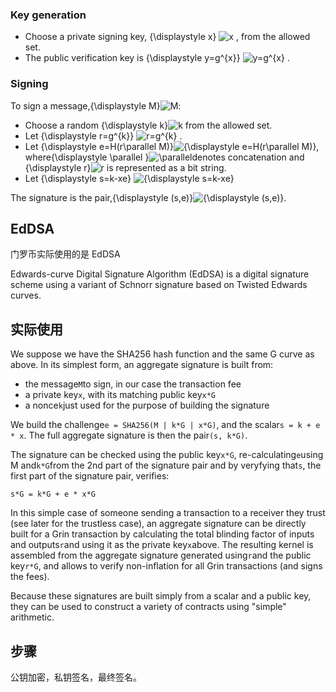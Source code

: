 ### Key generation

* Choose a private signing key,
  {\displaystyle x}
  ![](https://wikimedia.org/api/rest_v1/media/math/render/svg/87f9e315fd7e2ba406057a97300593c4802b53e4 "x")
  , from the allowed set.
* The public verification key is
  {\displaystyle y=g^{x}}
  ![](https://wikimedia.org/api/rest_v1/media/math/render/svg/17b22b27d70b22f48d2a943d8a05c5fd5a32a095 "y=g^{x}")
  .

### Signing

To sign a message,{\displaystyle M}![](https://wikimedia.org/api/rest_v1/media/math/render/svg/f82cade9898ced02fdd08712e5f0c0151758a0dd "M"):

* Choose a random {\displaystyle k}![](https://wikimedia.org/api/rest_v1/media/math/render/svg/c3c9a2c7b599b37105512c5d570edc034056dd40 "k") from the allowed set.
* Let {\displaystyle r=g^{k}} ![](https://wikimedia.org/api/rest_v1/media/math/render/svg/697f3df97cd0e1b124262f7f27684f43da3959a7 "r=g^{k}")
  .
* Let {\displaystyle e=H\(r\parallel M\)}![](https://wikimedia.org/api/rest_v1/media/math/render/svg/38dde48a22ba356e8ed549d28fb43d732f667a04 "{\displaystyle e=H\(r\parallel M\)}"), where{\displaystyle \parallel }![](https://wikimedia.org/api/rest_v1/media/math/render/svg/66ed42f2e3eab99383c61f27773eba258aefeaac "\parallel ")denotes concatenation and {\displaystyle r}![](https://wikimedia.org/api/rest_v1/media/math/render/svg/0d1ecb613aa2984f0576f70f86650b7c2a132538 "r") is represented as a bit string.
* Let {\displaystyle s=k-xe} ![](https://wikimedia.org/api/rest_v1/media/math/render/svg/892b424a8a5f7e14c82ee68813ce8510a0769042 "{\displaystyle s=k-xe}")

The signature is the pair,{\displaystyle \(s,e\)}![](https://wikimedia.org/api/rest_v1/media/math/render/svg/0bf13ceb863a186059314683df30eec27cd9ff2b "{\displaystyle \(s,e\)}").

## EdDSA

门罗币实际使用的是 EdDSA

Edwards-curve Digital Signature Algorithm \(EdDSA\) is a digital signature scheme using a variant of Schnorr signature based on Twisted Edwards curves.

## 实际使用

We suppose we have the SHA256 hash function and the same G curve as above. In its simplest form, an aggregate signature is built from:

* the message`M`to sign, in our case the transaction fee
* a private key`x`, with its matching public key`x*G`
* a nonce`k`just used for the purpose of building the signature

We build the challenge`e = SHA256(M | k*G | x*G)`, and the scalar`s = k + e * x`. The full aggregate signature is then the pair`(s, k*G)`.

The signature can be checked using the public key`x*G`, re-calculating`e`using M and`k*G`from the 2nd part of the signature pair and by veryfying that`s`, the first part of the signature pair, verifies:

```
s*G = k*G + e * x*G
```

In this simple case of someone sending a transaction to a receiver they trust \(see later for the trustless case\), an aggregate signature can be directly built for a Grin transaction by calculating the total blinding factor of inputs and outputs`r`and using it as the private key`x`above. The resulting kernel is assembled from the aggregate signature generated using`r`and the public key`r*G`, and allows to verify non-inflation for all Grin transactions \(and signs the fees\).

Because these signatures are built simply from a scalar and a public key, they can be used to construct a variety of contracts using "simple" arithmetic.

## 步骤

公钥加密，私钥签名，最终签名。

